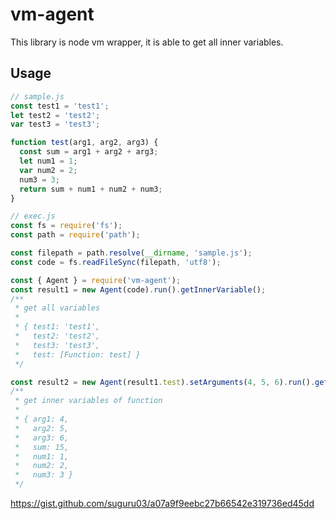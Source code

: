 # vm-agent

This library is node vm wrapper, it is able to get all inner variables.

## Usage

```js
// sample.js
const test1 = 'test1';
let test2 = 'test2';
var test3 = 'test3';

function test(arg1, arg2, arg3) {
  const sum = arg1 + arg2 + arg3;
  let num1 = 1;
  var num2 = 2;
  num3 = 3;
  return sum + num1 + num2 + num3;
}
```

```js
// exec.js
const fs = require('fs');
const path = require('path');

const filepath = path.resolve(__dirname, 'sample.js');
const code = fs.readFileSync(filepath, 'utf8');

const { Agent } = require('vm-agent');
const result1 = new Agent(code).run().getInnerVariable();
/**
 * get all variables
 *
 * { test1: 'test1',
 *   test2: 'test2',
 *   test3: 'test3',
 *   test: [Function: test] }
 */

const result2 = new Agent(result1.test).setArguments(4, 5, 6).run().getInnerVariable();
/**
 * get inner variables of function
 *
 * { arg1: 4,
 *   arg2: 5,
 *   arg3: 6,
 *   sum: 15,
 *   num1: 1,
 *   num2: 2,
 *   num3: 3 }
 */
```

https://gist.github.com/suguru03/a07a9f9eebc27b66542e319736ed45dd

